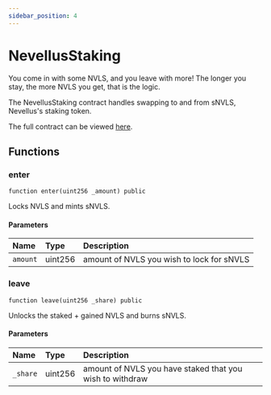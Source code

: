 ```yaml
---
sidebar_position: 4
---
```


# NevellusStaking

You come in with some NVLS, and you leave with more! The longer you stay, the more NVLS you get, that is the logic.

The NevellusStaking contract handles swapping to and from sNVLS, Nevellus's staking token.

The full contract can be viewed [here](https://github.com/nevellusdex).

## Functions

### enter

```solidity
function enter(uint256 _amount) public
```

Locks NVLS and mints sNVLS.

#### Parameters

| Name     | Type    | Description                                 |
| :------- | :------ | :------------------------------------------ |
| `amount` | uint256 | amount of NVLS you wish to lock for sNVLS |

### leave

```solidity
function leave(uint256 _share) public
```

Unlocks the staked + gained NVLS and burns sNVLS.

#### Parameters

| Name     | Type    | Description                                               |
| :------- | :------ | :-------------------------------------------------------- |
| `_share` | uint256 | amount of NVLS you have staked that you wish to withdraw |
